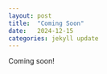 ```yaml
---
layout: post
title:  "Coming Soon"
date:   2024-12-15
categories: jekyll update
---
```


Coming soon!